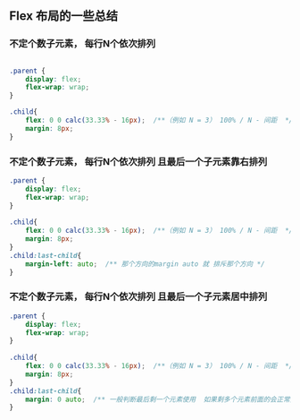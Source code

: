 <!-- intro: Flex 布局的一些总结 1.不定个数子元素， 每行N个依次排列 2. 不定个数子元素， 每行N个依次排列 且最后一个子元素靠右排列 3.不定个数子元素， 每行N个依次排列 且最后一个子元素居中排列 -->

## Flex 布局的一些总结

### 不定个数子元素， 每行N个依次排列
```css

.parent {
    display: flex;
    flex-wrap: wrap; 
}

.child{
    flex: 0 0 calc(33.33% - 16px);  /**（例如 N = 3） 100% / N - 间距  */ 
    margin: 8px;
}
```


### 不定个数子元素， 每行N个依次排列 且最后一个子元素靠右排列

```css
.parent {
    display: flex;
    flex-wrap: wrap; 
}
  
.child{
    flex: 0 0 calc(33.33% - 16px);  /**（例如 N = 3） 100% / N - 间距  */ 
    margin: 8px;
}
.child:last-child{
    margin-left: auto;  /** 那个方向的margin auto 就 排斥那个方向 */ 
}

```

### 不定个数子元素， 每行N个依次排列 且最后一个子元素居中排列
```css
.parent {
    display: flex;
    flex-wrap: wrap; 
}
  
.child{
    flex: 0 0 calc(33.33% - 16px);  /**（例如 N = 3） 100% / N - 间距  */ 
    margin: 8px;
}
.child:last-child{
    margin: 0 auto;  /** 一般判断最后剩一个元素使用  如果剩多个元素前面的会正常排 最后一个会在剩余空间居中 */ 
}

```


